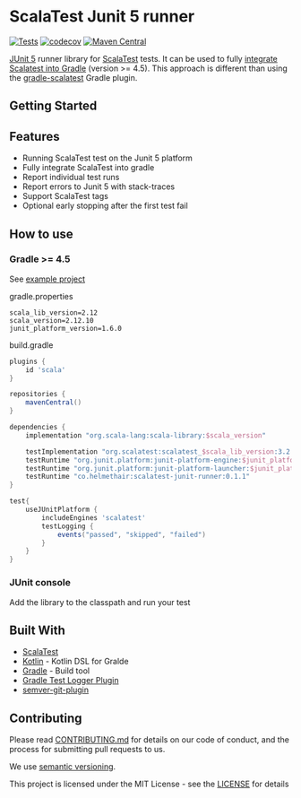 # ScalaTest Junit 5 runner
[![Tests](https://github.com/helmethair-co/scalatest-junit-runner/workflows/Test/badge.svg)](https://github.com/helmethair-co/scalatest-junit-runner/actions?query=workflow%3A%22Test%22+branch%3Amaster+event%3Apush) [![codecov](https://codecov.io/gh/helmethair-co/scalatest-junit-runner/branch/master/graph/badge.svg)](https://codecov.io/gh/helmethair-co/scalatest-junit-runner)  [![Maven Central](https://maven-badges.herokuapp.com/maven-central/co.helmethair/scalatest-junit-runner/badge.svg)](https://maven-badges.herokuapp.com/maven-central/co.helmethair/scalatest-junit-runner)


[JUnit 5](https://junit.org/junit5/docs/current/user-guide/) runner library for [ScalaTest](http://www.scalatest.org/) tests. It can be used to fully [integrate Scalatest into Gradle](https://www.baeldung.com/junit-5-gradle) (version >= 4.5).
This approach is different than using the [gradle-scalatest](https://plugins.gradle.org/plugin/com.github.maiflai.scalatest) Gradle plugin.
## Getting Started

## Features
* Running ScalaTest test on the Junit 5 platform
* Fully integrate ScalaTest into gradle
* Report individual test runs
* Report errors to Junit 5 with stack-traces
* Support ScalaTest tags
* Optional early stopping after the first test fail

## How to use

### Gradle >= 4.5

See [example project](https://github.com/helmethair-co/scalatest-junit-runner/tree/master/example)

gradle.properties
```properties
scala_lib_version=2.12
scala_version=2.12.10
junit_platform_version=1.6.0
```

build.gradle
```groovy
plugins {
    id 'scala'
}

repositories {
    mavenCentral()
}

dependencies {
    implementation "org.scala-lang:scala-library:$scala_version"

    testImplementation "org.scalatest:scalatest_$scala_lib_version:3.2.0-M3"
    testRuntime "org.junit.platform:junit-platform-engine:$junit_platform_version"
    testRuntime "org.junit.platform:junit-platform-launcher:$junit_platform_version"
    testRuntime "co.helmethair:scalatest-junit-runner:0.1.1"
}

test{
    useJUnitPlatform {
        includeEngines 'scalatest'
        testLogging {
            events("passed", "skipped", "failed")
        }
    }
}
```

### JUnit console

Add the library to the classpath and run your test


## Built With

* [ScalaTest](http://www.scalatest.org)
* [Kotlin](http://kotlinlang.org/) - Kotlin DSL for Gralde
* [Gradle](http://gradle.org/) - Build tool
* [Gradle Test Logger Plugin](https://plugins.gradle.org/plugin/com.adarshr.test-logger) 
* [semver-git-plugin](https://github.com/ilovemilk/semver-git-plugin)


## Contributing

Please read [CONTRIBUTING.md](CONTRIBUTING.md) for details on our code of conduct, and the process for submitting pull requests to us.

We use [semantic versioning](http://semver.org/).

This project is licensed under the MIT License - see the [LICENSE](LICENSE) for details
